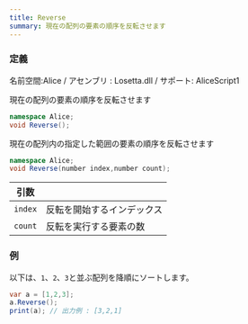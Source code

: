 ```yaml
---
title: Reverse
summary: 現在の配列の要素の順序を反転させます
---
```

### 定義
名前空間:Alice / アセンブリ : Losetta.dll / サポート: AliceScript1

現在の配列の要素の順序を反転させます

```cs title="AliceScript"
namespace Alice;
void Reverse();
```

現在の配列内の指定した範囲の要素の順序を反転させます

```cs title="AliceScript"
namespace Alice;
void Reverse(number index,number count);
```

|引数| |
|-|-|
|`index`|反転を開始するインデックス|
|`count`|反転を実行する要素の数|

### 例
以下は、`1`、`2`、`3`と並ぶ配列を降順にソートします。

```cs title="AliceScript"
var a = [1,2,3];
a.Reverse();
print(a); // 出力例 : [3,2,1]
```
